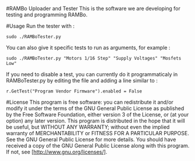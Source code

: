 #RAMBo Uploader and Tester
This is the software we are developing for testing and programming RAMBo. 

#Usage
Run the tester with :

```sudo ./RAMBoTester.py```

You can also give it specific tests to run as arguments, for example :

```sudo ./RAMBoTester.py "Motors 1/16 Step" "Supply Voltages" "Mosfets Low"```

If you need to disable a test, you can currently do it programmaticaly in RAMBoTester.py by editing the file and adding a line similar to :

```r.GetTest("Program Vendor Firmware").enabled = False```

#License
This program is free software: you can redistribute it and/or modify it under the terms of the GNU General Public License as published by the Free Software Foundation, either version 3 of the License, or (at your option) any later version. 
This program is distributed in the hope that it will be useful, but WITHOUT ANY WARRANTY; without even the implied warranty of MERCHANTABILITY or FITNESS FOR A PARTICULAR PURPOSE. See the GNU General Public License for more details. 
You should have received a copy of the GNU General Public License along with this program. If not, see [http://www.gnu.org/licenses/].
